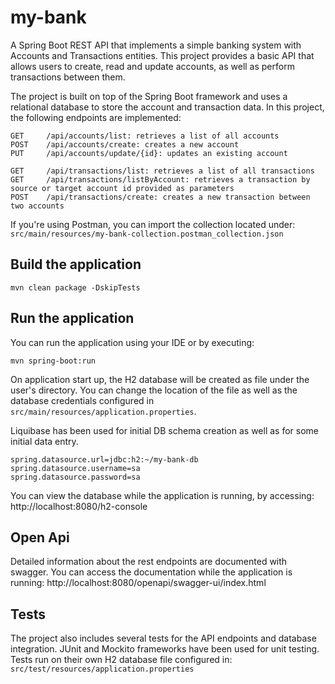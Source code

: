 # my-bank

A Spring Boot REST API that implements a simple banking system with Accounts and Transactions entities. 
This project provides a basic API that allows users to create, read and update accounts, as well as perform transactions between them.

The project is built on top of the Spring Boot framework and uses a relational database to store the account and transaction data.
In this project, the following endpoints are implemented:

`GET     /api/accounts/list: retrieves a list of all accounts`  
`POST    /api/accounts/create: creates a new account`  
`PUT     /api/accounts/update/{id}: updates an existing account`  
 
`GET     /api/transactions/list: retrieves a list of all transactions`  
`GET     /api/transactions/listByAccount: retrieves a transaction by source or target account id provided as parameters`   
`POST    /api/transactions/create: creates a new transaction between two accounts`  


If you're using Postman, you can import the collection located under:
`src/main/resources/my-bank-collection.postman_collection.json`

## Build the application

`mvn clean package -DskipTests`

## Run the application

You can run the application using your IDE or by executing:

`mvn spring-boot:run`

On application start up, the H2 database will be created as file under the user's directory. 
You can change the location of the file as well as the database credentials configured in `src/main/resources/application.properties`.  

Liquibase has been used for initial DB schema creation as well as for some initial data entry.

`spring.datasource.url=jdbc:h2:~/my-bank-db`  
`spring.datasource.username=sa`  
`spring.datasource.password=sa`

You can view the database while the application is running,  by accessing: 
http://localhost:8080/h2-console



## Open Api
Detailed information about the rest endpoints are documented with swagger. You can access the documentation while the application is running:
http://localhost:8080/openapi/swagger-ui/index.html


## Tests
The project also includes several tests for the API endpoints and database integration. JUnit and Mockito frameworks have been used for unit testing.
Tests run on their own H2 database file configured in: `src/test/resources/application.properties`
